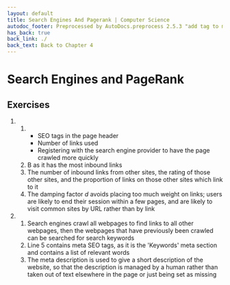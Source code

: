 ```yaml
---
layout: default
title: Search Engines And Pagerank | Computer Science
autodoc_footer: Preprocessed by AutoDocs.preprocess 2.5.3 "add tag to make &lt;base&gt; work" ⓒ Starwort, 2020
has_back: true
back_link: ./
back_text: Back to Chapter 4
---
```


# Search Engines and PageRank

## Exercises

01. &#x200b;
    01. &#x200b;
        - SEO tags in the page header
        - Number of links used
        - Registering with the search engine provider to have the page crawled more quickly
    02. B as it has the most inbound links
    03. The number of inbound links from other sites, the rating of those other sites, and the proportion of links on those other sites which link to it
    04. The damping factor *d* avoids placing too much weight on links; users are likely to end their session within a few pages, and are likely to visit common sites by URL rather than by link
02. &#x200b;
    01. Search engines crawl all webpages to find links to all other webpages, then the webpages that have previously been crawled can be searched for search keywords
    02. Line 5 contains meta SEO tags, as it is the 'Keywords' meta section and contains a list of relevant words
    03. The meta description is used to give a short description of the website, so that the description is managed by a human rather than taken out of text elsewhere in the page or just being set as missing
